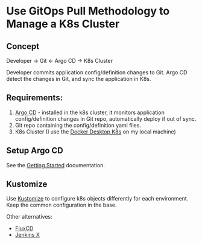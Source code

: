 # Use GitOps Pull Methodology to Manage a K8s Cluster

## Concept

Developer -> Git <- Argo CD -> K8s Cluster

Developer commits application config/definition changes to Git. Argo CD detect the changes in Git, and sync the application in K8s.

## Requirements:
1. [Argo CD](https://argoproj.github.io/argo-cd/) - installed in the k8s cluster, it monitors application config/definition changes in Git repo, automatically deploy if out of sync.
2. Git repo containing the config/definition yaml files.
3. K8s Cluster (I use the [Docker Desktop K8s](https://docs.docker.com/desktop/kubernetes/#enable-kubernetes) on my local machine)

## Setup Argo CD
See the [Getting Started](https://argoproj.github.io/argo-cd/getting_started/) documentation.


## Kustomize
Use [Kustomize](https://www.digitalocean.com/community/tutorials/how-to-manage-your-kubernetes-configurations-with-kustomize) to configure k8s objects differently for each environment. Keep the common configuration in the base.

Other alternatives:
- [FluxCD](https://fluxcd.io/) 
- [Jenkins X](https://jenkins-x.io/)





